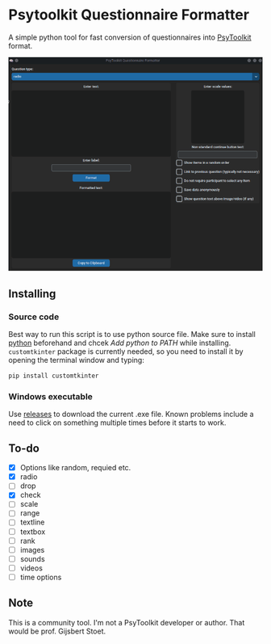# Psytoolkit Questionnaire Formatter

A simple python tool for fast conversion of questionnaires into [PsyToolkit](https://www.psytoolkit.org/) format.

![gif example](https://github.com/jakub-jedrusiak/Psytoolkit-Questionnaire-Converter/blob/main/images/example.gif)

## Installing

### Source code

Best way to run this script is to use python source file. Make sure to install [python](https://www.python.org/) beforehand and chcek *Add python to PATH* while installing. `customtkinter` package is currently needed, so you need to install it by opening the terminal window and typing:

```bash
pip install customtkinter
```

### Windows executable

Use [releases](https://github.com/jakub-jedrusiak/Psytoolkit-Questionnaire-Formatter/releases) to download the current .exe file. Known problems include a need to click on something multiple times before it starts to work.

## To-do

- [X] Options like random, requied etc.
- [X] radio
- [ ] drop
- [X] check
- [ ] scale
- [ ] range
- [ ] textline
- [ ] textbox
- [ ] rank
- [ ] images
- [ ] sounds
- [ ] videos
- [ ] time options

## Note
This is a community tool. I'm not a PsyToolkit developer or author. That would be prof. Gijsbert Stoet.
